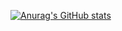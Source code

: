 [![Anurag's GitHub stats](https://github-readme-stats.vercel.app/api?username=RasmusFey)](https://github.com/anuraghazra/github-readme-stats)
